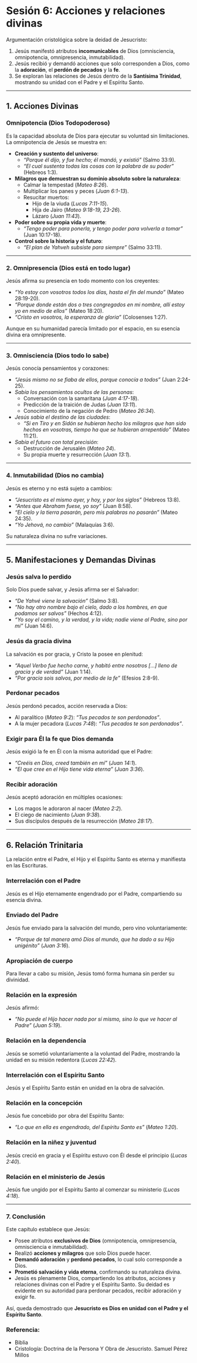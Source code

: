 # Sesión 6: Acciones y relaciones divinas

Argumentación cristológica sobre la deidad de Jesucristo:  
1. Jesús manifestó atributos **incomunicables** de Dios (omnisciencia, omnipotencia, omnipresencia, inmutabilidad).  
2. Jesús recibió y demandó acciones que solo corresponden a Dios, como la **adoración**, el **perdón de pecados** y la **fe**.  
3. Se exploran las relaciones de Jesús dentro de la **Santísima Trinidad**, mostrando su unidad con el Padre y el Espíritu Santo.  

---

## **1. Acciones Divinas**

### **Omnipotencia (Dios Todopoderoso)**
Es la capacidad absoluta de Dios para ejecutar su voluntad sin limitaciones. La omnipotencia de Jesús se muestra en:  
- **Creación y sustento del universo**:  
  - *“Porque él dijo, y fue hecho; él mandó, y existió”* (Salmo 33:9).  
  - *“El cual sustenta todas las cosas con la palabra de su poder”* (Hebreos 1:3).  
- **Milagros que demuestran su dominio absoluto sobre la naturaleza**:  
  - Calmar la tempestad (*Mateo 8:26*).  
  - Multiplicar los panes y peces (*Juan 6:1-13*).  
  - Resucitar muertos:  
    - Hijo de la viuda (*Lucas 7:11-15*).  
    - Hija de Jairo (*Mateo 9:18-19, 23-26*).  
    - Lázaro (*Juan 11:43*).  
- **Poder sobre su propia vida y muerte**:  
  - *“Tengo poder para ponerla, y tengo poder para volverla a tomar”* (Juan 10:17-18).  
- **Control sobre la historia y el futuro**:  
  - *“El plan de Yahveh subsiste para siempre”* (Salmo 33:11).  

---

### **2. Omnipresencia (Dios está en todo lugar)**
Jesús afirma su presencia en todo momento con los creyentes:  
- *“Yo estoy con vosotros todos los días, hasta el fin del mundo”* (Mateo 28:19-20).  
- *“Porque donde están dos o tres congregados en mi nombre, allí estoy yo en medio de ellos”* (Mateo 18:20).  
- *“Cristo en vosotros, la esperanza de gloria”* (Colosenses 1:27).  

Aunque en su humanidad parecía limitado por el espacio, en su esencia divina era omnipresente.  

---

### **3. Omnisciencia (Dios todo lo sabe)**
Jesús conocía pensamientos y corazones:  
- *“Jesús mismo no se fiaba de ellos, porque conocía a todos”* (Juan 2:24-25).  
- *Sabía los pensamientos ocultos de las personas*:  
  - Conversación con la samaritana (*Juan 4:17-18*).  
  - Predicción de la traición de Judas (*Juan 13:11*).  
  - Conocimiento de la negación de Pedro (*Mateo 26:34*).  
- *Jesús sabía el destino de las ciudades*:  
  - *“Si en Tiro y en Sidón se hubieran hecho los milagros que han sido hechos en vosotras, tiempo ha que se hubieran arrepentido”* (Mateo 11:21).  
- *Sabía el futuro con total precisión*:  
  - Destrucción de Jerusalén (*Mateo 24*).  
  - Su propia muerte y resurrección (*Juan 13:1*).  

---

### **4. Inmutabilidad (Dios no cambia)**
Jesús es eterno y no está sujeto a cambios:  
- *“Jesucristo es el mismo ayer, y hoy, y por los siglos”* (Hebreos 13:8).  
- *“Antes que Abraham fuese, yo soy”* (Juan 8:58).  
- *“El cielo y la tierra pasarán, pero mis palabras no pasarán”* (Mateo 24:35).  
- *“Yo Jehová, no cambio”* (Malaquías 3:6).  

Su naturaleza divina no sufre variaciones.  

---

## **5. Manifestaciones y Demandas Divinas**

### **Jesús salva lo perdido**
Solo Dios puede salvar, y Jesús afirma ser el Salvador:  
- *“De Yahvé viene la salvación”* (Salmo 3:8).  
- *“No hay otro nombre bajo el cielo, dado a los hombres, en que podamos ser salvos”* (Hechos 4:12).  
- *“Yo soy el camino, y la verdad, y la vida; nadie viene al Padre, sino por mí”* (Juan 14:6).  

### **Jesús da gracia divina**
La salvación es por gracia, y Cristo la posee en plenitud:  
- *“Aquel Verbo fue hecho carne, y habitó entre nosotros […] lleno de gracia y de verdad”* (Juan 1:14).  
- *“Por gracia sois salvos, por medio de la fe”* (Efesios 2:8-9).  

### **Perdonar pecados**
Jesús perdonó pecados, acción reservada a Dios:  
- Al paralítico (*Mateo 9:2*): *“Tus pecados te son perdonados”*.  
- A la mujer pecadora (*Lucas 7:48*): *“Tus pecados te son perdonados”*.  

### **Exigir para Él la fe que Dios demanda**
Jesús exigió la fe en Él con la misma autoridad que el Padre:  
- *“Creéis en Dios, creed también en mí”* (*Juan 14:1*).  
- *“El que cree en el Hijo tiene vida eterna”* (*Juan 3:36*).  

### **Recibir adoración**
Jesús aceptó adoración en múltiples ocasiones:  
- Los magos le adoraron al nacer (*Mateo 2:2*).  
- El ciego de nacimiento (*Juan 9:38*).  
- Sus discípulos después de la resurrección (*Mateo 28:17*).  

---

## **6. Relación Trinitaria**
La relación entre el Padre, el Hijo y el Espíritu Santo es eterna y manifiesta en las Escrituras.  

### **Interrelación con el Padre**
Jesús es el Hijo eternamente engendrado por el Padre, compartiendo su esencia divina.  

### **Enviado del Padre**
Jesús fue enviado para la salvación del mundo, pero vino voluntariamente:  
- *“Porque de tal manera amó Dios al mundo, que ha dado a su Hijo unigénito”* (*Juan 3:16*).  

### **Apropiación de cuerpo**
Para llevar a cabo su misión, Jesús tomó forma humana sin perder su divinidad.  

### **Relación en la expresión**
Jesús afirmó:  
- *“No puede el Hijo hacer nada por sí mismo, sino lo que ve hacer al Padre”* (*Juan 5:19*).  

### **Relación en la dependencia**
Jesús se sometió voluntariamente a la voluntad del Padre, mostrando la unidad en su misión redentora (*Lucas 22:42*).  

### **Interrelación con el Espíritu Santo**
Jesús y el Espíritu Santo están en unidad en la obra de salvación.  

### **Relación en la concepción**
Jesús fue concebido por obra del Espíritu Santo:  
- *“Lo que en ella es engendrado, del Espíritu Santo es”* (*Mateo 1:20*).  

### **Relación en la niñez y juventud**
Jesús creció en gracia y el Espíritu estuvo con Él desde el principio (*Lucas 2:40*).  

### **Relación en el ministerio de Jesús**
Jesús fue ungido por el Espíritu Santo al comenzar su ministerio (*Lucas 4:18*).  


---

### **7. Conclusión**
Este capítulo establece que Jesús:  
- Posee atributos **exclusivos de Dios** (omnipotencia, omnipresencia, omnisciencia e inmutabilidad).  
- Realizó **acciones y milagros** que solo Dios puede hacer.  
- **Demandó adoración** y **perdonó pecados**, lo cual solo corresponde a Dios.  
- **Prometió salvación y vida eterna**, confirmando su naturaleza divina.  
- Jesús es plenamente Dios, compartiendo los atributos, acciones y relaciones divinas con el Padre y el Espíritu Santo. Su deidad es evidente en su autoridad para perdonar pecados, recibir adoración y exigir fe.  


Así, queda demostrado que **Jesucristo es Dios en unidad con el Padre y el Espíritu Santo**.  

### Referencia: 
- Biblia
- Cristología: Doctrina de la Persona Y Obra de Jesucristo. Samuel Pérez Millos
